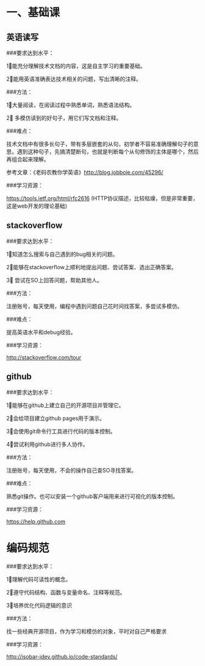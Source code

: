 一、基础课
==

英语读写
--

###要求达到水平：

1⃣️能充分理解技术文档的内容，这是自主学习的重要基础。

2⃣️能用英语准确表达技术相关的问题，写出清晰的注释。

###方法：

1⃣️大量阅读，在阅读过程中熟悉单词，熟悉语法结构。

2⃣️ 多模仿读到的好句子，用它们写文档和注释。

###难点： 

技术文档中有很多长句子，带有多层嵌套的从句，初学者不容易准确理解句子的意思。遇到这种句子，先搞清楚断句，也就是判断每个从句修饰的主体是哪个，然后再组合起来理解。

参考文章：《老码农教你学英语》http://blog.jobbole.com/45296/

###学习资源： 

https://tools.ietf.org/html/rfc2616  (HTTP协议描述，比较枯燥，但是非常重要，这是web开发的理论基础)


stackoverflow
--

###要求达到水平：

1⃣️知道怎么搜索与自己遇到的bug相关的问题。

2⃣️能够在stackoverflow上顺利地提出问题、尝试答案、选出正确答案。

3⃣️ 尝试在SO上回答问题，帮助其他人。

###方法： 

注册账号，每天使用，编程中遇到问题自己花时间找答案，多尝试多模仿。

###难点： 

提高英语水平和debug经验。

###学习资源： 

http://stackoverflow.com/tour


github
--

###要求达到水平：

1⃣️能够在github上建立自己的开源项目并管理它。

2⃣️会给项目建立github pages用于演示。

3⃣️会使用git命令行工具进行代码的版本控制。

4⃣️尝试利用github进行多人协作。

###方法： 

注册账号，每天使用，不会的操作自己查SO寻找答案。

###难点： 

熟悉git操作。也可以安装一个github客户端用来进行可视化的版本控制。

###学习资源：

https://help.github.com


编码规范
==

###要求达到水平： 

1⃣️理解代码可读性的概念。

2⃣️遵守代码结构、函数与变量命名、注释等规范。

3⃣️培养优化代码逻辑的意识

###方法： 

找一些经典开源项目，作为学习和模仿的对象，平时对自己严格要求

###学习资源： 

http://isobar-idev.github.io/code-standards/
